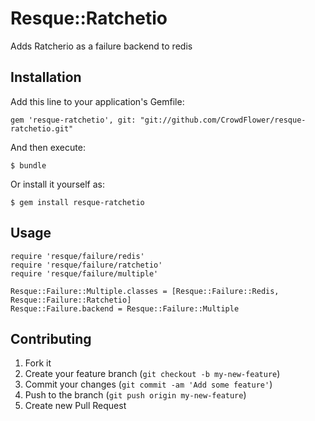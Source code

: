 # Resque::Ratchetio

Adds Ratcherio as a failure backend to redis

## Installation

Add this line to your application's Gemfile:

    gem 'resque-ratchetio', git: "git://github.com/CrowdFlower/resque-ratchetio.git"

And then execute:

    $ bundle

Or install it yourself as:

    $ gem install resque-ratchetio

## Usage


    require 'resque/failure/redis'
    require 'resque/failure/ratchetio'
    require 'resque/failure/multiple'

    Resque::Failure::Multiple.classes = [Resque::Failure::Redis, Resque::Failure::Ratchetio]
    Resque::Failure.backend = Resque::Failure::Multiple

## Contributing

1. Fork it
2. Create your feature branch (`git checkout -b my-new-feature`)
3. Commit your changes (`git commit -am 'Add some feature'`)
4. Push to the branch (`git push origin my-new-feature`)
5. Create new Pull Request
